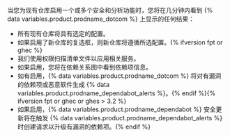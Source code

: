 当您为现有仓库启用一个或多个安全和分析功能时，您将在几分钟内看到 {% data variables.product.prodname_dotcom %} 上显示的任何结果：

- 所有现有仓库将具有选定的配置。
- 如果启用了新仓库的复选框，则新仓库将遵循所选配置。{% ifversion fpt or ghec %}
- 我们使用权限扫描清单文件以应用相关服务。
- 如果启用，您将在依赖关系图中看到依赖项信息。
- 如有启用，{% data variables.product.prodname_dotcom %} 将对有漏洞的依赖项或恶意软件生成 {% data variables.product.prodname_dependabot_alerts %}。{% endif %}{% ifversion fpt or ghec or ghes > 3.2 %}
- 如果启用，{% data variables.product.prodname_dependabot %} 安全更新将在触发 {% data variables.product.prodname_dependabot_alerts %} 时创建请求以升级有漏洞的依赖项。{% endif %}
